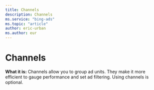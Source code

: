 ```yaml
---
title: Channels
description: Channels
ms.service: "bing-ads"
ms.topic: "article"
author: eric-urban
ms.author: eur
---
```


# Channels

**What it is:**  Channels allow you to group ad units. They make it more efficient to gauge performance and set ad filtering. Using channels is optional.


